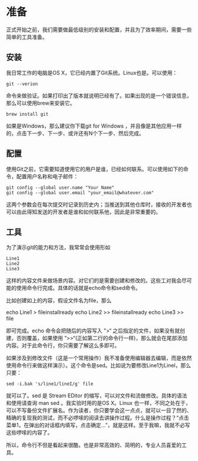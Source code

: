 # 准备

正式开始之前，我们需要做最低级别的安装和配置，并且为了效率期间，需要一些简单的工具准备。

## 安装

我日常工作的电脑是OS X，它已经内置了Git系统。Linux也是。可以使用：

    git --verion 

命令来做验证。如果打印出了版本就说明已经有了。如果出现的是一个错误信息，那么可以使用brew来安装它。

    brew install git 

如果是Windows，那么建议你下载git for Windows ，并且像是其他应用一样的，点击下一步、下一步、或许还有N个下一步、然后完成。


## 配置

使用Git之前，它需要知道使用它的用户是谁，已经如何联系。可以使用如下的命令，配置用户名称和电子邮件：

    git config --global user.name "Your Name"
    git config --global user.email "your_email@whatever.com"

这两个参数会在每次提交时记录到历史内；当推送到其他仓库时，接收的开发者也可以由此得知发送的开发者是谁和如何联系他，因此是非常重要的。

## 工具

为了演示git的能力和方法，我常常会使用形如

    Line1
    Line2
    Line3

这样的内容文件来做场景内容。对它们的是需要创建和修改的。这些工对我会尽可能的使用命令行完成。具体的话就是echo命令和sed命令。

比如创建如上的内容，假设文件名为file，那么

echo Line1 > fileinstallready
echo Line2 >> fileinstallready
echo Line3 >> file

即可完成。echo 命令会把随后的内容写入 ">“ 之后指定的文件，如果没有就创建，否则覆盖，如果使用 ”>>“(正如第二行的命令行一样)，那么就会在尾部添加内容。对于此命令行，你只需要了解这么多即可。

如果涉及到修改文件（这是一个常用操作）我不准备使用编辑器去编辑，而是依然使用命令行来做这样演示）。这个命令是sed。比如说为要修改Line1为LineI，那么只要：

    sed -i.bak 's/line1/lineI/g' file

就可以了。sed 是 Stream EDitor 的缩写，可以对文件和流做修改。具体的语法和使用请查询 man sed 。我实验时用的是OS X。Linux 也一样，不同之处在于，可以不写备份文件扩展名。作为读者，你只要学会这一点点，就可以一目了然的、精确的复现我的测试，而不必啰嗦的阅读去讲操作过程。什么是操作过程？“点击菜单1，在弹出的对话框内填写，点击确定...”，就是这样。至于我嘛，我就不必写这些啰嗦的内容了。

所以，命令行不但是看起来很酷，也是非常高效的、简明的，专业人员喜爱的工具。 
